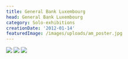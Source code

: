 ```yaml
---
title: General Bank Luxembourg
head: General Bank Luxembourg
category: Solo-exhibitions
creationDate: '2012-01-14'
featuredImage: /images/uploads/am_poster.jpg
---
```

![ ](https://i.imgur.com/MwihV77.jpg)
![ ](https://i.imgur.com/OBqUmz9.jpg)
![ ](https://i.imgur.com/C1YBAcf.jpg)
